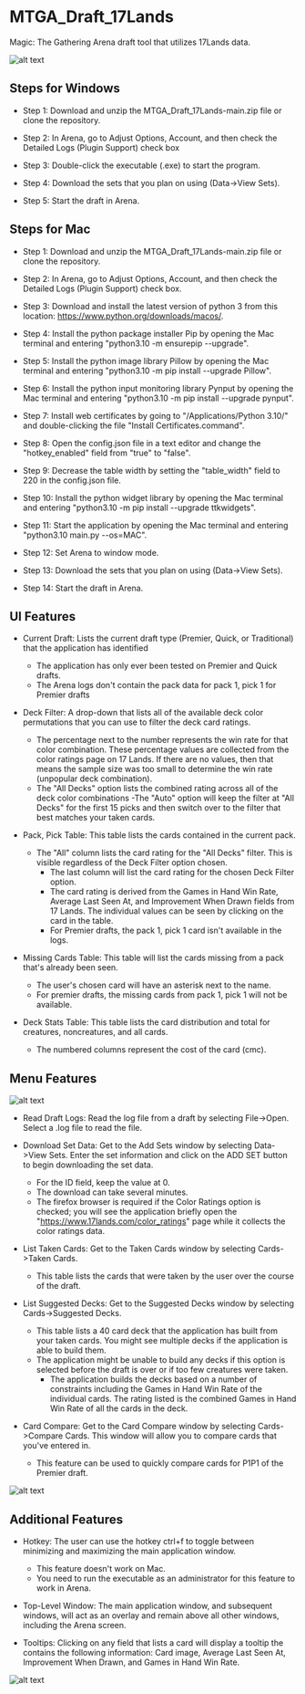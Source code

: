 # MTGA_Draft_17Lands
Magic: The Gathering Arena draft tool that utilizes 17Lands data.

![alt text](https://github.com/bstaple1/MTGA_Draft_17Lands/blob/main/Images/Premier.png?raw=true)

## Steps for Windows

- Step 1: Download and unzip the MTGA_Draft_17Lands-main.zip file or clone the repository.

- Step 2: In Arena, go to Adjust Options, Account, and then check the Detailed Logs (Plugin Support) check box

- Step 3: Double-click the executable (.exe) to start the program.

- Step 4: Download the sets that you plan on using (Data->View Sets).

- Step 5: Start the draft in Arena.

## Steps for Mac
- Step 1: Download and unzip the MTGA_Draft_17Lands-main.zip file or clone the repository.

- Step 2: In Arena, go to Adjust Options, Account, and then check the Detailed Logs (Plugin Support) check box.

- Step 3: Download and install the latest version of python 3 from this location: https://www.python.org/downloads/macos/.

- Step 4: Install the python package installer Pip by opening the Mac terminal and entering "python3.10 -m ensurepip --upgrade".

- Step 5: Install the python image library Pillow by opening the Mac terminal and entering "python3.10 -m pip install --upgrade Pillow".

- Step 6: Install the python input monitoring library Pynput by opening the Mac terminal and entering "python3.10 -m pip install --upgrade pynput".

- Step 7: Install web certificates by going to "/Applications/Python 3.10/" and double-clicking the file "Install Certificates.command".

- Step 8: Open the config.json file in a text editor and change the "hotkey_enabled" field from "true" to "false".

- Step 9: Decrease the table width by setting the "table_width" field to 220 in the config.json file.

- Step 10: Install the python widget library by opening the Mac terminal and entering "python3.10 -m pip install --upgrade ttkwidgets".

- Step 11: Start the application by opening the Mac terminal and entering "python3.10 main.py --os=MAC".

- Step 12: Set Arena to window mode.

- Step 13: Download the sets that you plan on using (Data->View Sets).

- Step 14: Start the draft in Arena.

## UI Features

- Current Draft: Lists the current draft type (Premier, Quick, or Traditional) that the application has identified

    - The application has only ever been tested on Premier and Quick drafts. 
    - The Arena logs don't contain the pack data for pack 1, pick 1 for Premier drafts
  
- Deck Filter: A drop-down that lists all of the available deck color permutations that you can use to filter the deck card ratings.

    - The percentage next to the number represents the win rate for that color combination. These percentage values are collected from the color ratings page on 17 Lands. If there are no values, then that means the sample size was too small to determine the win rate (unpopular deck combination).
    - The "All Decks" option lists the combined rating across all of the deck color combinations
        -The "Auto" option will keep the filter at "All Decks" for the first 15 picks and then switch over to the filter that best matches your taken cards.
	
- Pack, Pick Table: This table lists the cards contained in the current pack. 

    - The "All" column lists the card rating for the "All Decks" filter. This is visible regardless of the Deck Filter option chosen.
        - The last column will list the card rating for the chosen Deck Filter option.
        - The card rating is derived from the Games in Hand Win Rate, Average Last Seen At, and Improvement When Drawn fields from 17 Lands. The individual values can be seen by clicking on the card in the table.
        - For Premier drafts, the pack 1, pick 1 card isn't available in the logs.
	
- Missing Cards Table: This table will list the cards missing from a pack that's already been seen. 

    - The user's chosen card will have an asterisk next to the name.
    - For premier drafts, the missing cards from pack 1, pick 1 will not be available.
	
- Deck Stats Table: This table lists the card distribution and total for creatures, noncreatures, and all cards.

    - The numbered columns represent the cost of the card (cmc).

## Menu Features

![alt text](https://github.com/bstaple1/MTGA_Draft_17Lands/blob/main/Images/Draft_Menus.png?raw=true)

- Read Draft Logs: Read the log file from a draft by selecting File->Open. Select a .log file to read the file.

- Download Set Data: Get to the Add Sets window by selecting Data->View Sets. Enter the set information and click on the ADD SET button to begin downloading the set data.

    - For the ID field, keep the value at 0.
    - The download can take several minutes.
    - The firefox browser is required if the Color Ratings option is checked; you will see the application briefly open the "https://www.17lands.com/color_ratings" page while it collects the color ratings data.
 
- List Taken Cards: Get to the Taken Cards window by selecting Cards->Taken Cards. 
    - This table lists the cards that were taken by the user over the course of the draft.

- List Suggested Decks: Get to the Suggested Decks window by selecting Cards->Suggested Decks. 
    - This table lists a 40 card deck that the application has built from your taken cards. You might see multiple decks if the application is able to build them.
    - The application might be unable to build any decks if this option is selected before the draft is over or if too few creatures were taken.
        - The application builds the decks based on a number of constraints including the Games in Hand Win Rate of the individual cards. The rating listed is the combined Games in Hand Win Rate of all the cards in the deck.

- Card Compare: Get to the Card Compare window by selecting Cards->Compare Cards. This window will allow you to compare cards that you've entered in.
    - This feature can be used to quickly compare cards for P1P1 of the Premier draft.
	
![alt text](https://github.com/bstaple1/MTGA_Draft_17Lands/blob/main/Images/Card_Compare.png?raw=true)
    
## Additional Features

- Hotkey: The user can use the hotkey ctrl+f to toggle between minimizing and maximizing the main application window.

    - This feature doesn't work on Mac.
    - You need to run the executable as an administrator for this feature to work in Arena.

- Top-Level Window: The main application window, and subsequent windows, will act as an overlay and remain above all other windows, including the Arena screen.

- Tooltips: Clicking on any field that lists a card will display a tooltip the contains the following information: Card image, Average Last Seen At, Improvement When Drawn, and Games in Hand Win Rate.

	
![alt text](https://github.com/bstaple1/MTGA_Draft_17Lands/blob/main/Images/Tooltip.png?raw=true)	
	








